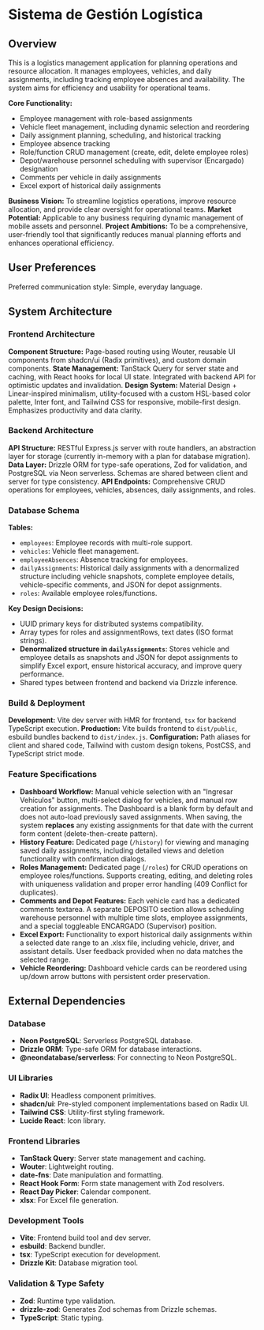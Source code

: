 # Sistema de Gestión Logística

## Overview

This is a logistics management application for planning operations and resource allocation. It manages employees, vehicles, and daily assignments, including tracking employee absences and availability. The system aims for efficiency and usability for operational teams.

**Core Functionality:**
- Employee management with role-based assignments
- Vehicle fleet management, including dynamic selection and reordering
- Daily assignment planning, scheduling, and historical tracking
- Employee absence tracking
- Role/function CRUD management (create, edit, delete employee roles)
- Depot/warehouse personnel scheduling with supervisor (Encargado) designation
- Comments per vehicle in daily assignments
- Excel export of historical daily assignments

**Business Vision:** To streamline logistics operations, improve resource allocation, and provide clear oversight for operational teams.
**Market Potential:** Applicable to any business requiring dynamic management of mobile assets and personnel.
**Project Ambitions:** To be a comprehensive, user-friendly tool that significantly reduces manual planning efforts and enhances operational efficiency.

## User Preferences

Preferred communication style: Simple, everyday language.

## System Architecture

### Frontend Architecture

**Component Structure:** Page-based routing using Wouter, reusable UI components from shadcn/ui (Radix primitives), and custom domain components.
**State Management:** TanStack Query for server state and caching, with React hooks for local UI state. Integrated with backend API for optimistic updates and invalidation.
**Design System:** Material Design + Linear-inspired minimalism, utility-focused with a custom HSL-based color palette, Inter font, and Tailwind CSS for responsive, mobile-first design. Emphasizes productivity and data clarity.

### Backend Architecture

**API Structure:** RESTful Express.js server with route handlers, an abstraction layer for storage (currently in-memory with a plan for database migration).
**Data Layer:** Drizzle ORM for type-safe operations, Zod for validation, and PostgreSQL via Neon serverless. Schemas are shared between client and server for type consistency.
**API Endpoints:** Comprehensive CRUD operations for employees, vehicles, absences, daily assignments, and roles.

### Database Schema

**Tables:**
- `employees`: Employee records with multi-role support.
- `vehicles`: Vehicle fleet management.
- `employeeAbsences`: Absence tracking for employees.
- `dailyAssignments`: Historical daily assignments with a denormalized structure including vehicle snapshots, complete employee details, vehicle-specific comments, and JSON for depot assignments.
- `roles`: Available employee roles/functions.

**Key Design Decisions:**
- UUID primary keys for distributed systems compatibility.
- Array types for roles and assignmentRows, text dates (ISO format strings).
- **Denormalized structure in `dailyAssignments`**: Stores vehicle and employee details as snapshots and JSON for depot assignments to simplify Excel export, ensure historical accuracy, and improve query performance.
- Shared types between frontend and backend via Drizzle inference.

### Build & Deployment

**Development:** Vite dev server with HMR for frontend, `tsx` for backend TypeScript execution.
**Production:** Vite builds frontend to `dist/public`, esbuild bundles backend to `dist/index.js`.
**Configuration:** Path aliases for client and shared code, Tailwind with custom design tokens, PostCSS, and TypeScript strict mode.

### Feature Specifications

- **Dashboard Workflow:** Manual vehicle selection with an "Ingresar Vehículos" button, multi-select dialog for vehicles, and manual row creation for assignments. The Dashboard is a blank form by default and does not auto-load previously saved assignments. When saving, the system **replaces** any existing assignments for that date with the current form content (delete-then-create pattern).
- **History Feature:** Dedicated page (`/history`) for viewing and managing saved daily assignments, including detailed views and deletion functionality with confirmation dialogs.
- **Roles Management:** Dedicated page (`/roles`) for CRUD operations on employee roles/functions. Supports creating, editing, and deleting roles with uniqueness validation and proper error handling (409 Conflict for duplicates).
- **Comments and Depot Features:** Each vehicle card has a dedicated comments textarea. A separate DEPOSITO section allows scheduling warehouse personnel with multiple time slots, employee assignments, and a special toggleable ENCARGADO (Supervisor) position.
- **Excel Export:** Functionality to export historical daily assignments within a selected date range to an .xlsx file, including vehicle, driver, and assistant details. User feedback provided when no data matches the selected range.
- **Vehicle Reordering:** Dashboard vehicle cards can be reordered using up/down arrow buttons with persistent order preservation.

## External Dependencies

### Database
- **Neon PostgreSQL**: Serverless PostgreSQL database.
- **Drizzle ORM**: Type-safe ORM for database interactions.
- **@neondatabase/serverless**: For connecting to Neon PostgreSQL.

### UI Libraries
- **Radix UI**: Headless component primitives.
- **shadcn/ui**: Pre-styled component implementations based on Radix UI.
- **Tailwind CSS**: Utility-first styling framework.
- **Lucide React**: Icon library.

### Frontend Libraries
- **TanStack Query**: Server state management and caching.
- **Wouter**: Lightweight routing.
- **date-fns**: Date manipulation and formatting.
- **React Hook Form**: Form state management with Zod resolvers.
- **React Day Picker**: Calendar component.
- **xlsx**: For Excel file generation.

### Development Tools
- **Vite**: Frontend build tool and dev server.
- **esbuild**: Backend bundler.
- **tsx**: TypeScript execution for development.
- **Drizzle Kit**: Database migration tool.

### Validation & Type Safety
- **Zod**: Runtime type validation.
- **drizzle-zod**: Generates Zod schemas from Drizzle schemas.
- **TypeScript**: Static typing.